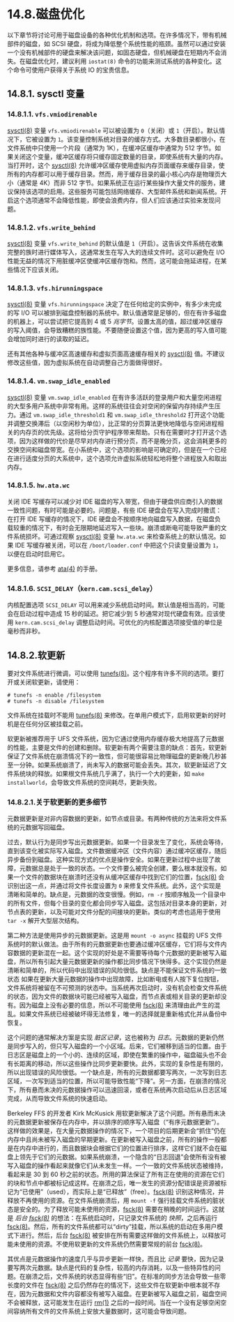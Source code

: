 # 14.8.磁盘优化

以下章节将讨论可用于磁盘设备的各种优化机制和选项。在许多情况下，带有机械部件的磁盘，如 SCSI 硬盘，将成为降低整个系统性能的瓶颈。虽然可以通过安装一个没有机械部件的硬盘来解决该问题，如固态硬盘，但机械硬盘在短期内不会消失。在磁盘优化时，建议利用 `iostat(8)` 命令的功能来测试系统的各种变化。这个命令可使用户获得关于系统 IO 的宝贵信息。

## 14.8.1. sysctl 变量

### 14.8.1.1. `vfs.vmiodirenable`

[sysctl(8)](https://www.freebsd.org/cgi/man.cgi?query=sysctl&sektion=8&format=html) 变量 `vfs.vmiodirenable` 可以被设置为 `0`（关闭）或 `1`（开启）。默认情况下，它被设置为 `1`。该变量控制系统对目录的缓存方式。大多数目录都很小，在文件系统中只使用一个片段（通常为 1K），在缓冲区缓存中通常为 512 字节。如果关闭这个变量，缓冲区缓存将只缓存固定数量的目录，即使系统有大量的内存。当打开时，这个 [sysctl(8)](https://www.freebsd.org/cgi/man.cgi?query=sysctl&sektion=8&format=html) 允许缓冲区缓存使用虚拟内存页面缓存来缓存目录，使所有的内存都可以用于缓存目录。然而，用于缓存目录的最小核心内存是物理页大小（通常是 4K）而非 512 字节。如果系统正在运行某些操作大量文件的服务，建议保持该选项的启用。这些服务可能包括网络缓存、大型邮件系统和新闻系统。开启这个选项通常不会降低性能，即使会浪费内存，但人们应该通过实验来发现问题。

### 14.8.1.2. `vfs.write_behind`

[sysctl(8)](https://www.freebsd.org/cgi/man.cgi?query=sysctl&sektion=8&format=html) 变量 `vfs.write_behind` 的默认值是 `1`（开启）。这告诉文件系统在收集完整的族时进行媒体写入，这通常发生在写入大的连续文件时。这可以避免在 I/O 性能无益的情况下用脏缓冲区使缓冲区缓存饱和。然而，这可能会拖延进程，在某些情况下应该关闭。

### 14.8.1.3. `vfs.hirunningspace`

[sysctl(8)](https://www.freebsd.org/cgi/man.cgi?query=sysctl&sektion=8&format=html) 变量 `vfs.hirunningspace` 决定了在任何给定的实例中，有多少未完成的写 I/O 可以被排到磁盘控制器的系统中。默认值通常是足够的，但在有许多磁盘的机器上，可以尝试把它提高到 4 或 5 _兆字节_。设置太高的值，超过缓冲区缓存的写入阈值，会导致糟糕的族性能。不要随便设置这个值，因为更高的写入值可能会增加同时进行的读取的延迟。

还有其他各种与缓冲区高速缓存和虚拟页面高速缓存相关的 [sysctl(8)](https://www.freebsd.org/cgi/man.cgi?query=sysctl&sektion=8&format=html) 值。不建议修改这些值，因为虚拟系统在自动调整自己方面做得很好。

### 14.8.1.4. `vm.swap_idle_enabled`

[sysctl(8)](https://www.freebsd.org/cgi/man.cgi?query=sysctl&sektion=8&format=html) 变量 `vm.swap_idle_enabled` 在有许多活跃的登录用户和大量空闲进程的大型多用户系统中非常有用。这样的系统往往会对空闲的保留内存持续产生压力。通过 `vm.swap_idle_threshold1` 和 `vm.swap_idle_threshold2` 打开这个功能并调整交换滞后（以空闲秒为单位），比正常的分页算法更快地降低与空闲进程相关的内存页的优先级。这将给分页守护程序带来帮助。只有在需要时才打开这个选项，因为这样做的代价是尽早对内存进行预分页，而不是晚分页，这会消耗更多的交换空间和磁盘带宽。在小系统中，这个选项的影响是可确定的，但是在一个已经在进行适度分页的大系统中，这个选项允许虚拟系统轻松地将整个进程放入和取出内存。

### 14.8.1.5. `hw.ata.wc`

关闭 IDE 写缓存可以减少对 IDE 磁盘的写入带宽，但由于硬盘供应商引入的数据一致性问题，有时可能是必要的。问题是，有些 IDE 硬盘会在写入完成时撒谎：在打开 IDE 写缓存的情况下，IDE 硬盘会不按顺序地向磁盘写入数据，在磁盘负载较重的情况下，有时会无限期地延迟写入一些块。崩溃或断电可能导致严重的文件系统损坏。可通过观察 [sysctl(8)](https://www.freebsd.org/cgi/man.cgi?query=sysctl&sektion=8&format=html) 变量 `hw.ata.wc` 来检查系统上的默认情况。如果 IDE 写缓存被关闭，可以在 `/boot/loader.conf` 中把这个只读变量设置为 `1`，以便在启动时启用它。

更多信息，请参考 [ata(4)](https://www.freebsd.org/cgi/man.cgi?query=ata&sektion=4&format=html) 的手册。

### 14.8.1.6. `SCSI_DELAY`（`kern.cam.scsi_delay`）

内核配置选项 `SCSI_DELAY` 可以用来减少系统启动时间。默认值是相当高的，可能会在启动过程中造成 15 秒的延迟。把它减少到 5 秒通常对现代硬盘有效。应该使用 `kern.cam.scsi_delay` 调整启动时间。可优化的内核配置选项接受值的单位是毫秒而非秒。

## 14.8.2.软更新

要对文件系统进行微调，可以使用 [tunefs(8)](https://www.freebsd.org/cgi/man.cgi?query=tunefs&sektion=8&format=html)。这个程序有许多不同的选项。要打开或关闭软更新，请使用：

```shell-sessionl
# tunefs -n enable /filesystem
# tunefs -n disable /filesystem
```

文件系统在挂载时不能用 [tunefs(8)](https://www.freebsd.org/cgi/man.cgi?query=tunefs&sektion=8&format=html) 来修改。在单用户模式下，启用软更新的好时机是在任何分区被挂载之前。

软更新被推荐用于 UFS 文件系统，因为它通过使用内存缓存极大地提高了元数据的性能，主要是文件的创建和删除。软更新有两个需要注意的缺点：首先，软更新保证了文件系统在崩溃情况下的一致性，但可能很容易比物理磁盘的更新晚几秒甚至一分钟。如果系统崩溃了，尚未写入的数据可能会丢失。其次，软更新延迟了文件系统块的释放。如果根文件系统几乎满了，执行一个大的更新，如 `make installworld`，会导致文件系统的空间耗尽，更新失败。

### 14.8.2.1.关于软更新的更多细节

元数据更新是对非内容数据的更新，如节点或目录。有两种传统的方法来将文件系统的元数据写回磁盘。

过去，默认行为是同步写出元数据更新。如果一个目录发生了变化，系统会等待，直到该变化被实际写入磁盘。文件数据缓冲区（文件内容）通过缓冲区缓存，随后异步备份到磁盘。这种实现方式的优点是操作安全。如果在更新过程中出现了故障，元数据总是处于一致的状态。一个文件要么被完全创建，要么根本就没有。如果一个文件的数据块在崩溃时还没有从缓冲区缓存中找到它们的位置，[fsck(8)](https://www.freebsd.org/cgi/man.cgi?query=fsck&sektion=8&format=html) 会识别出这一点，并通过将文件长度设置为 `0` 来修复文件系统。此外，这个实现是清晰和简单的。缺点是，元数据的改变很慢。例如，`rm -r` 按顺序触及一个目录中的所有文件，但每个目录的变化都会同步写入磁盘。这包括对目录本身的更新，对节点表的更新，以及可能对文件分配的间接块的更新。类似的考虑也适用于使用 `tar -x` 解开大型层次结构。

第二种方法是使用异步的元数据更新。这是用 `mount -o async` 挂载的 UFS 文件系统时的默认做法。由于所有的元数据更新也要通过缓冲区缓存，它们将与文件内容数据的更新混在一起。这个实现的好处是不需要等待每个元数据的更新被写入磁盘，所以所有引起大量元数据更新的操作都比同步情况下快得多。这个实现仍然是清晰和简单的，所以代码中出现错误的风险很低。缺点是不能保证文件系统的一致状态 如果在更新大量元数据的操作中出现故障，比如断电或有人按下复位按钮，文件系统将被留在不可预测的状态中。当系统再次启动时，没有机会检查文件系统的状态，因为文件的数据块可能已经被写入磁盘，而节点表或相关目录的更新却没有。因为磁盘上没有必要的信息，所以不可能使用 [fsck(8)](https://www.freebsd.org/cgi/man.cgi?query=fsck&sektion=8&format=html) 来清理由此产生的混乱。如果文件系统已经被破坏得无法修复，唯一的选择就是重新格式化并从备份中恢复。

这个问题的通常解决方案是实现 _脏区记录_，这也被称为 _日志_。元数据的更新仍然是同步写入的，但只写入磁盘的一个小区域。后来，它们被移到适当的位置。由于日志区是磁盘上的一个小的、连续的区域，即使在繁重的操作中，磁盘磁头也不会有长距离的移动，所以这些操作比同步更新要快。此外，实现的复杂性是有限的，所以出现错误的风险很低。一个缺点是，所有的元数据都要写两次，一次写到日志区域，一次写到适当的位置，所以可能导致性能“下降”。另一方面，在崩溃的情况下，所有悬而未决的元数据操作可以迅速回滚，或者在系统再次启动后从日志区域完成，从而导致文件系统的快速启动。

Berkeley FFS 的开发者 Kirk McKusick 用软更新解决了这个问题。所有悬而未决的元数据更新被保存在内存中，并以排序的顺序写入磁盘（“有序元数据更新”）。这样做的效果是，在大量元数据操作的情况下，一个项目的后期更新会“抓住”仍在内存中且尚未被写入磁盘的早期更新。在更新被写入磁盘之前，所有的操作一般都是在内存中进行的，而且数据块会根据它们的位置进行排序，这样它们就不会在磁盘上领先于它们的元数据。如果系统崩溃，一个隐含的“日志回退”会使所有没有被写入磁盘的操作看起来就像它们从未发生一样。一个一致的文件系统状态被维持，看起来是 30 到 60 秒之前的状态。所用的算法保证了所有正在使用的资源在它们的块和节点中都被标记成这样。在崩溃之后，唯一发生的资源分配错误是资源被标记为“已使用”（used），而实际上是“已释放”（free）。[fsck(8)](https://www.freebsd.org/cgi/man.cgi?query=fsck&sektion=8&format=html) 识别这种情况，并释放不再使用的资源。在文件系统崩溃后，用 `mount -f` 强行挂载文件系统的脏状态是安全的。为了释放可能未使用的资源，[fsck(8)](https://www.freebsd.org/cgi/man.cgi?query=fsck&sektion=8&format=html) 需要在稍晚的时间运行。这就是 _后台_ [_fsck(8)_](https://www.freebsd.org/cgi/man.cgi?query=fsck&sektion=8&format=html) 的想法：在系统启动时，只记录文件系统的 _快照_，之后再运行 [fsck(8)](https://www.freebsd.org/cgi/man.cgi?query=fsck&sektion=8&format=html)。然后，所有的文件系统都可以“dirty”挂载，所以系统的启动在多用户模式下进行。然后，后台 [fsck(8)](https://www.freebsd.org/cgi/man.cgi?query=fsck&sektion=8&format=html) 被安排在所有需要这样做的文件系统上，以释放可能未使用的资源。不使用软更新的文件系统仍然需要常规的前台 [fsck(8)](https://www.freebsd.org/cgi/man.cgi?query=fsck&sektion=8&format=html)。

其优点是元数据操作的速度几乎与异步更新一样快，而且比 _记录_ 要快，因为记录要写两次元数据。缺点是代码的复杂性，较高的内存消耗，以及一些特异性的问题。在崩溃之后，文件系统的状态显得有些“旧”。在标准的同步方法会导致一些零长度的文件在 [fsck(8)](https://www.freebsd.org/cgi/man.cgi?query=fsck&sektion=8&format=html) 之后仍然存在的情况下，这些文件在软更新中根本就不存在，因为元数据和文件内容都没有被写入磁盘。在更新被写入磁盘之前，磁盘空间不会被释放，这可能发生在运行 [rm(1)](https://www.freebsd.org/cgi/man.cgi?query=rm&sektion=1&format=html) 之后的一段时间。当在一个没有足够空闲空间容纳所有文件的文件系统上安放大量数据时，这可能会导致问题。
